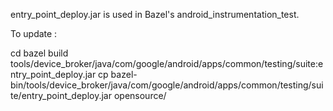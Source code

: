 entry_point_deploy.jar is used in Bazel's android_instrumentation_test.

To update :

cd <project root>
bazel build tools/device_broker/java/com/google/android/apps/common/testing/suite:entry_point_deploy.jar
cp bazel-bin/tools/device_broker/java/com/google/android/apps/common/testing/suite/entry_point_deploy.jar opensource/